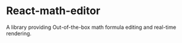 # React-math-editor

A library providing Out-of-the-box math formula editing and real-time rendering.

